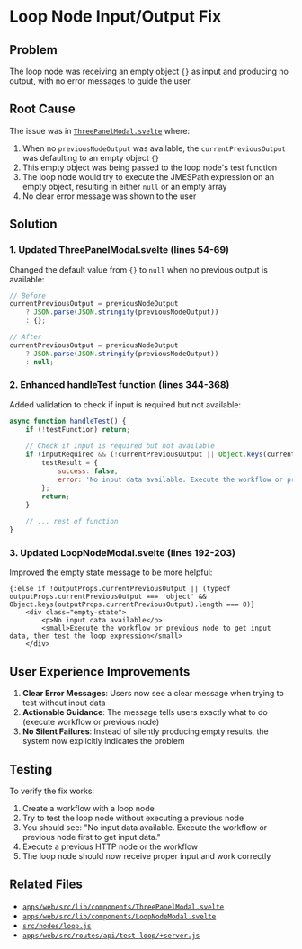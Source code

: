 # Loop Node Input/Output Fix

## Problem
The loop node was receiving an empty object `{}` as input and producing no output, with no error messages to guide the user.

## Root Cause
The issue was in [`ThreePanelModal.svelte`](../apps/web/src/lib/components/ThreePanelModal.svelte) where:

1. When no `previousNodeOutput` was available, the `currentPreviousOutput` was defaulting to an empty object `{}`
2. This empty object was being passed to the loop node's test function
3. The loop node would try to execute the JMESPath expression on an empty object, resulting in either `null` or an empty array
4. No clear error message was shown to the user

## Solution

### 1. Updated ThreePanelModal.svelte (lines 54-69)
Changed the default value from `{}` to `null` when no previous output is available:

```javascript
// Before
currentPreviousOutput = previousNodeOutput
    ? JSON.parse(JSON.stringify(previousNodeOutput))
    : {};

// After
currentPreviousOutput = previousNodeOutput
    ? JSON.parse(JSON.stringify(previousNodeOutput))
    : null;
```

### 2. Enhanced handleTest function (lines 344-368)
Added validation to check if input is required but not available:

```javascript
async function handleTest() {
    if (!testFunction) return;
    
    // Check if input is required but not available
    if (inputRequired && (!currentPreviousOutput || Object.keys(currentPreviousOutput).length === 0)) {
        testResult = {
            success: false,
            error: 'No input data available. Execute the workflow or previous node first to get input data.'
        };
        return;
    }
    
    // ... rest of function
}
```

### 3. Updated LoopNodeModal.svelte (lines 192-203)
Improved the empty state message to be more helpful:

```svelte
{:else if !outputProps.currentPreviousOutput || (typeof outputProps.currentPreviousOutput === 'object' && Object.keys(outputProps.currentPreviousOutput).length === 0)}
    <div class="empty-state">
        <p>No input data available</p>
        <small>Execute the workflow or previous node to get input data, then test the loop expression</small>
    </div>
```

## User Experience Improvements

1. **Clear Error Messages**: Users now see a clear message when trying to test without input data
2. **Actionable Guidance**: The message tells users exactly what to do (execute workflow or previous node)
3. **No Silent Failures**: Instead of silently producing empty results, the system now explicitly indicates the problem

## Testing

To verify the fix works:

1. Create a workflow with a loop node
2. Try to test the loop node without executing a previous node
3. You should see: "No input data available. Execute the workflow or previous node first to get input data."
4. Execute a previous HTTP node or the workflow
5. The loop node should now receive proper input and work correctly

## Related Files
- [`apps/web/src/lib/components/ThreePanelModal.svelte`](../apps/web/src/lib/components/ThreePanelModal.svelte)
- [`apps/web/src/lib/components/LoopNodeModal.svelte`](../apps/web/src/lib/components/LoopNodeModal.svelte)
- [`src/nodes/loop.js`](../src/nodes/loop.js)
- [`apps/web/src/routes/api/test-loop/+server.js`](../apps/web/src/routes/api/test-loop/+server.js)